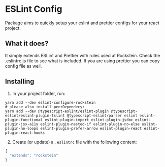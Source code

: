 # ESLint Config

Package aims to quickly setup your eslint and prettier configs for your react project.

## What it does?

It simply extends ESLint and Prettier with rules used at Rockstein. Check the .eslintrc.js file to see what is included. If you are using prettier you can copy config file as well.

## Installing

1. In your project folder, run:

```
yarn add --dev eslint-configure-rockstein
# please also install peerDependecy:
yarn add --dev @typescript-eslint/eslint-plugin @typescript-eslint/eslint-plugin-tslint @typescript-eslint/parser eslint eslint-plugin-functional eslint-plugin-import eslint-plugin-jsdoc eslint-plugin-jsx-a11y eslint-plugin-nested-if eslint-plugin-no-else eslint-plugin-no-loops eslint-plugin-prefer-arrow eslint-plugin-react eslint-plugin-react-hooks
```

2. Create (or update) a `.eslintrc` file with the following content:

```js
{
  "extends": "rockstein"
}
```

```

```

